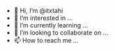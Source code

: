 - 👋 Hi, I’m @itxtahi
- 👀 I’m interested in ...
- 🌱 I’m currently learning ...
- 💞️ I’m looking to collaborate on ...
- 📫 How to reach me ...

<!---
itxtahi/itxtahi is a ✨ special ✨ repository because its `README.md` (this file) appears on your GitHub profile.
You can click the Preview link to take a look at your changes.
--->
